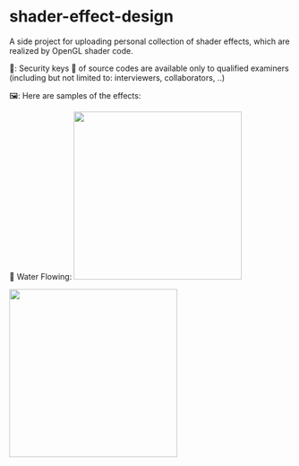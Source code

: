 # shader-effect-design
A side project for uploading personal collection of shader effects, which are realized by OpenGL shader code.

🔐: Security keys 🔑 of source codes are available only to qualified examiners (including but not limited to: interviewers, collaborators, ..) 

🖼️: Here are samples of the effects:

   💠 Water Flowing:
   <img src="Water_Flowing/Water_Flowing.gif" width="300"/>
   
   <img src="Water_Flowing/Water_Flowing.gif" width="300"/>
